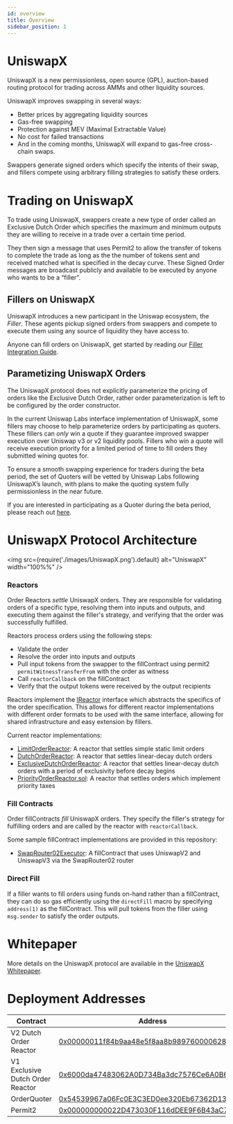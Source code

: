 ```yaml
---
id: overview
title: Overview
sidebar_position: 1
---
```


# UniswapX

UniswapX is a new permissionless, open source (GPL), auction-based routing protocol for trading across AMMs and other liquidity sources.

UniswapX improves swapping in several ways:

- Better prices by aggregating liquidity sources
- Gas-free swapping
- Protection against MEV (Maximal Extractable Value)
- No cost for failed transactions
- And in the coming months, UniswapX will expand to gas-free cross-chain swaps.

Swappers generate signed orders which specify the intents of their swap, and fillers compete using arbitrary filling strategies to satisfy these orders.

# Trading on UniswapX
To trade using UniswapX, swappers create a new type of order called an Exclusive Dutch Order which specifies the maximum and minimum outputs they are willing to receive in a trade over a certain time period.

<!-- <img src={require('./images/UniswapX_graph.png').default} alt="UniswapX" width="100%%" /> -->

They then sign a message that uses Permit2 to allow the transfer of tokens to complete the trade as long as the the number of tokens sent and received matched what is specified in the decay curve. These Signed Order messages are broadcast publicly and available to be executed by anyone who wants to be a “filler”.

## Fillers on UniswapX
UniswapX introduces a new participant in the Uniswap ecosystem, the _Filler_. These agents pickup signed orders from swappers and compete to execute them using any source of liquidity they have access to.

Anyone can fill orders on UniswapX, get started by reading our [Filler Integration Guide](/contracts/uniswapx/guides/createfiller).

## Parametizing UniswapX Orders
The UniswapX protocol does not explicitly parameterize the pricing of orders like the Exclusive Dutch Order, rather order parameterization is left to be configured by the order constructor. 

In the current Uniswap Labs interface implementation of UniswapX, some fillers may choose to help parameterize orders by participating as quoters. These fillers can *only* win a quote if they guarantee improved swapper execution over Uniswap v3 or v2 liquidity pools. Fillers who win a quote will receive execution priority for a limited period of time to fill orders they submitted wining quotes for. 

To ensure a smooth swapping experience for traders during the beta period, the set of Quoters will be vetted by Uniswap Labs following UniswapX’s launch, with plans to make the quoting system fully permissionless in the near future.

If you are interested in participating as a Quoter during the beta period, please reach out [here](mailto:quoters@uniswap.org).

# UniswapX Protocol Architecture

<!-- ![Architecture](./assets/uniswapx-architecture.png) -->
<img src={require('./images/UniswapX.png').default} alt="UniswapX" width="100%%" />

### Reactors

Order Reactors _settle_ UniswapX orders. They are responsible for validating orders of a specific type, resolving them into inputs and outputs, and executing them against the filler's strategy, and verifying that the order was successfully fulfilled.

Reactors process orders using the following steps:
- Validate the order
- Resolve the order into inputs and outputs
- Pull input tokens from the swapper to the fillContract using permit2 `permitWitnessTransferFrom` with the order as witness
- Call `reactorCallback` on the fillContract
- Verify that the output tokens were received by the output recipients

Reactors implement the [IReactor](https://github.com/Uniswap/UniswapX/blob/main/src/interfaces/IReactor.sol) interface which abstracts the specifics of the order specification. This allows for different reactor implementations with different order formats to be used with the same interface, allowing for shared infrastructure and easy extension by fillers.

Current reactor implementations:
- [LimitOrderReactor](https://github.com/Uniswap/UniswapX/blob/main/src/reactors/LimitOrderReactor.sol): A reactor that settles simple static limit orders
- [DutchOrderReactor](https://github.com/Uniswap/UniswapX/blob/main/src/reactors/DutchOrderReactor.sol): A reactor that settles linear-decay dutch orders
- [ExclusiveDutchOrderReactor](https://github.com/Uniswap/UniswapX/blob/main/src/reactors/ExclusiveDutchOrderReactor.sol): A reactor that settles linear-decay dutch orders with a period of exclusivity before decay begins
- [PriorityOrderReactor.sol](https://github.com/Uniswap/UniswapX/blob/main/src/reactors/PriorityOrderReactor.sol): A reactor that settles orders which implement priority taxes

### Fill Contracts

Order fillContracts _fill_ UniswapX orders. They specify the filler's strategy for fulfilling orders and are called by the reactor with `reactorCallback`.

Some sample fillContract implementations are provided in this repository:
- [SwapRouter02Executor](https://github.com/Uniswap/UniswapX/blob/main/src/sample-executors/SwapRouter02Executor.sol): A fillContract that uses UniswapV2 and UniswapV3 via the SwapRouter02 router

### Direct Fill

If a filler wants to fill orders using funds on-hand rather than a fillContract, they can do so gas efficiently using the `directFill` macro by specifying `address(1)` as the fillContract. This will pull tokens from the filler using `msg.sender` to satisfy the order outputs.

# Whitepaper
More details on the UniswapX protocol are available in the [UniswapX Whitepaper](https://uniswap.org/whitepaper-uniswapx.pdf). 

# Deployment Addresses

| Contract                      | Address                                                                                                               | Source                                                                                                                    |
| ---                           | ---                                                                                                                   | ---                                                                                                                       |
| V2 Dutch Order Reactor | [0x00000011f84b9aa48e5f8aa8b9897600006289be](https://etherscan.io/address/0x00000011f84b9aa48e5f8aa8b9897600006289be) | [V2DutchOrderReactor](https://github.com/Uniswap/UniswapX/blob/main/src/reactors/V2DutchOrderReactor.sol) |
| V1 Exclusive Dutch Order Reactor | [0x6000da47483062A0D734Ba3dc7576Ce6A0B645C4](https://etherscan.io/address/0x6000da47483062A0D734Ba3dc7576Ce6A0B645C4) | [ExclusiveDutchOrderReactor](https://github.com/Uniswap/UniswapX/blob/v1.0.0/src/reactors/ExclusiveDutchOrderReactor.sol) |
| OrderQuoter                   | [0x54539967a06Fc0E3C3ED0ee320Eb67362D13C5fF](https://etherscan.io/address/0x54539967a06Fc0E3C3ED0ee320Eb67362D13C5fF) | [OrderQuoter](https://github.com/Uniswap/UniswapX/blob/v1.0.0/src/OrderQuoter.sol)                                        |
| Permit2                       | [0x000000000022D473030F116dDEE9F6B43aC78BA3](https://etherscan.io/address/0x000000000022D473030F116dDEE9F6B43aC78BA3) | [Permit2](https://github.com/Uniswap/permit2)                                                                             |
